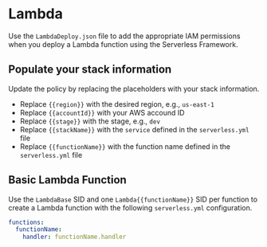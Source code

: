 # Lambda

Use the `LambdaDeploy.json` file to add the appropriate IAM permissions when you deploy a Lambda function using the Serverless Framework.

## Populate your stack information

Update the policy by replacing the placeholders with your stack information.

- Replace `{{region}}` with the desired region, e.g., `us-east-1`
- Replace `{{accountId}}` with your AWS accound ID
- Replace `{{stage}}` with the stage, e.g., `dev`
- Replace `{{stackName}}` with the `service` defined in the `serverless.yml` file
- Replace `{{functionName}}` with the function name defined in the `serverless.yml` file

## Basic Lambda Function

Use the `LambdaBase` SID and one `Lambda{{functionName}}` SID per function to create a Lambda function with the following `serverless.yml` configuration.

```yaml
functions:
  functionName:
    handler: functionName.handler
```
